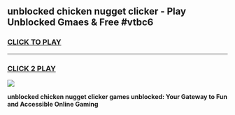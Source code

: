 
## unblocked chicken nugget clicker - Play Unblocked Gmaes & Free #vtbc6
<h3>
<a href="https://news.freeplayer.one?title=unblocked_chicken_nugget_clicker&ref=24F">CLICK TO PLAY</a></h3>
<hr>

<h3>
<a href="https://news.freeplayer.one?title=unblocked_chicken_nugget_clicker&ref=24F">CLICK 2 PLAY</a>
  
</h3>

<a href="https://news.freeplayer.one?title=unblocked_chicken_nugget_clicker&ref=24F/"><img src="https://clearcache.store/games.png"></a>


**unblocked chicken nugget clicker games unblocked: Your Gateway to Fun and Accessible Online Gaming**
